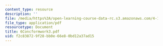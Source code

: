 ```yaml
---
content_type: resource
description: ''
file: /media/https%3A/open-learning-course-data-rc.s3.amazonaws.com/4-101-experiencing-architecture-studio-spring-2003/f2c838729f28bb0e66e80bd12a37ad15_6Concformwork3.pdf
file_type: application/pdf
resourcetype: Document
title: 6Concformwork3.pdf
uid: f2c83872-9f28-bb0e-66e8-0bd12a37ad15
---
```

